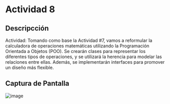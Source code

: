 # Actividad 8

## Descripcción
Actividad: Tomando como base la Actividad #7, vamos a reformular la calculadora de operaciones matemáticas utilizando la Programación
Orientada a Objetos (POO). Se crearán clases para representar los diferentes tipos de operaciones, y se utilizará la herencia para modelar las relaciones entre ellas. Además, se implementarán interfaces para promover un diseño más flexible.

## Captura de Pantalla

![image](https://github.com/qzxtu/actividad-8/assets/69091361/3feaa537-4f70-4700-a22c-2a144a59dd86)
